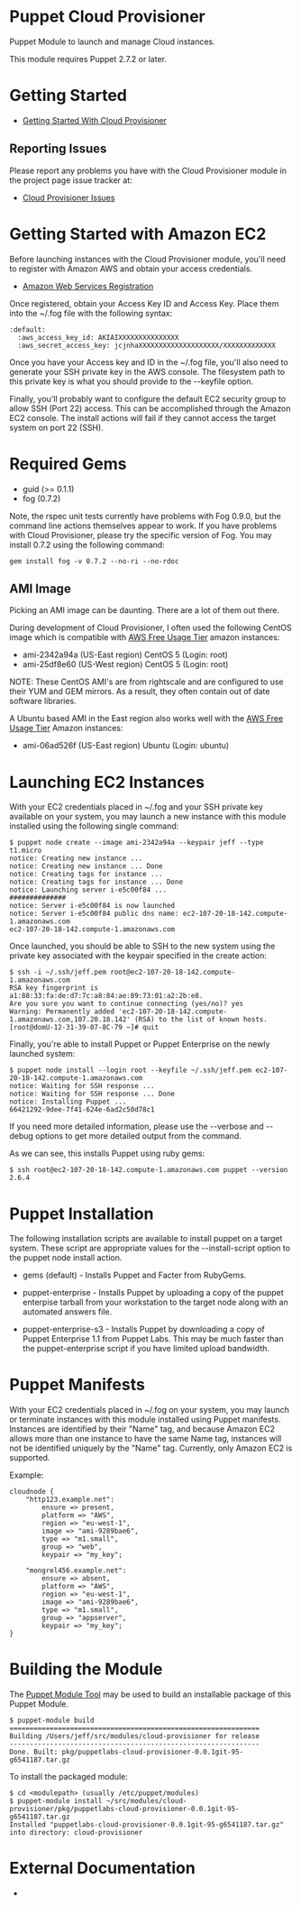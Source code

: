 Puppet Cloud Provisioner
========================

Puppet Module to launch and manage Cloud instances.

This module requires Puppet 2.7.2 or later.

Getting Started
===============

 * [Getting Started With Cloud Provisioner](http://docs.puppetlabs.com/guides/cloud_pack_getting_started.html)

Reporting Issues
----------------

Please report any problems you have with the Cloud Provisioner module in the project page issue tracker at:

 * [Cloud Provisioner Issues](http://projects.puppetlabs.com/projects/cloud-pack/issues)

Getting Started with Amazon EC2
===============================

Before launching instances with the Cloud Provisioner module, you'll need to register
with Amazon AWS and obtain your access credentials.

 * [Amazon Web Services Registration](http://www.amazon.com/gp/aws/registration/registration-form.html)

Once registered, obtain your Access Key ID and Access Key.  Place them into the
~/.fog file with the following syntax:

    :default:
      :aws_access_key_id: AKIAIXXXXXXXXXXXXXXX
      :aws_secret_access_key: jcjnhaXXXXXXXXXXXXXXXXXXXX/XXXXXXXXXXXXX

Once you have your Access key and ID in the ~/.fog file, you'll also need to
generate your SSH private key in the AWS console.  The filesystem path to this
private key is what you should provide to the --keyfile option.

Finally, you'll probably want to configure the default EC2 security group to
allow SSH (Port 22) access.  This can be accomplished through the Amazon EC2
console.  The install actions will fail if they cannot access the target system
on port 22 (SSH).

Required Gems
=============

 * guid (>= 0.1.1)
 * fog (0.7.2)

Note, the rspec unit tests currently have problems with Fog 0.9.0, but the
command line actions themselves appear to work.  If you have problems with
Cloud Provisioner, please try the specific version of Fog.  You may install 0.7.2
using the following command:

    gem install fog -v 0.7.2 --no-ri --no-rdoc

AMI Image
---------

Picking an AMI image can be daunting.  There are a lot of them out there.

During development of Cloud Provisioner, I often used the following CentOS image which
is compatible with [AWS Free Usage Tier][free tier] amazon instances:

 * ami-2342a94a (US-East region) CentOS 5 (Login: root)
 * ami-25df8e60 (US-West region) CentOS 5 (Login: root)

NOTE: These CentOS AMI's are from rightscale and are configured to use their
YUM and GEM mirrors.  As a result, they often contain out of date software
libraries.

A Ubuntu based AMI in the East region also works well with the [AWS Free Usage Tier][free tier] Amazon instances:

 * ami-06ad526f (US-East region) Ubuntu (Login: ubuntu)

Launching EC2 Instances
=======================

With your EC2 credentials placed in ~/.fog and your SSH private key available
on your system, you may launch a new instance with this module installed using
the following single command:

    $ puppet node create --image ami-2342a94a --keypair jeff --type t1.micro
    notice: Creating new instance ...
    notice: Creating new instance ... Done
    notice: Creating tags for instance ...
    notice: Creating tags for instance ... Done
    notice: Launching server i-e5c00f84 ...
    ##############
    notice: Server i-e5c00f84 is now launched
    notice: Server i-e5c00f84 public dns name: ec2-107-20-18-142.compute-1.amazonaws.com
    ec2-107-20-18-142.compute-1.amazonaws.com

Once launched, you should be able to SSH to the new system using the private
key associated with the keypair specified in the create action:

    $ ssh -i ~/.ssh/jeff.pem root@ec2-107-20-18-142.compute-1.amazonaws.com
    RSA key fingerprint is a1:88:33:fa:de:d7:7c:a8:84:ae:89:73:01:a2:2b:e8.
    Are you sure you want to continue connecting (yes/no)? yes
    Warning: Permanently added 'ec2-107-20-18-142.compute-1.amazonaws.com,107.20.18.142' (RSA) to the list of known hosts.
    [root@domU-12-31-39-07-8C-79 ~]# quit

Finally, you're able to install Puppet or Puppet Enterprise on the newly
launched system:

    $ puppet node install --login root --keyfile ~/.ssh/jeff.pem ec2-107-20-18-142.compute-1.amazonaws.com
    notice: Waiting for SSH response ...
    notice: Waiting for SSH response ... Done
    notice: Installing Puppet ...
    66421292-9dee-7f41-624e-6ad2c50d78c1

If you need more detailed information, please use the --verbose and --debug
options to get more detailed output from the command.

As we can see, this installs Puppet using ruby gems:

    $ ssh root@ec2-107-20-18-142.compute-1.amazonaws.com puppet --version
    2.6.4

Puppet Installation
===================

The following installation scripts are available to install puppet on a target
system.  These script are appropriate values for the --install-script option to
the puppet node install action.

 * gems (default) - Installs Puppet and Facter from RubyGems.

 * puppet-enterprise - Installs Puppet by uploading a copy of the puppet
enterpise tarball from your workstation to the target node along with an
automated answers file.

 * puppet-enterprise-s3 - Installs Puppet by downloading a copy of Puppet
Enterprise 1.1 from Puppet Labs.  This may be much faster than the
puppet-enterprise script if you have limited upload bandwidth.

Puppet Manifests
================

With your EC2 credentials placed in ~/.fog on your system, you may launch or
terminate instances with this module installed using Puppet manifests.
Instances are identified by their "Name" tag, and because Amazon EC2 allows
more than one instance to have the same Name tag, instances will not be
identified uniquely by the "Name" tag. Currently, only Amazon EC2 is supported.

Example:

    cloudnode {
        "http123.example.net":
            ensure => present,
            platform => "AWS",
            region => "eu-west-1",
            image => "ami-9289bae6",
            type => "m1.small",
            group => "web",
            keypair => "my_key";
            
        "mongrel456.example.net":
            ensure => absent,
            platform => "AWS",
            region => "eu-west-1",
            image => "ami-9289bae6",
            type => "m1.small",
            group => "appserver",
            keypair => "my_key";
    }

Building the Module
===================

The [Puppet Module Tool](https://github.com/puppetlabs/puppet-module-tool) may
be used to build an installable package of this Puppet Module.

    $ puppet-module build
    ==============================================================
    Building /Users/jeff/src/modules/cloud-provisioner for release
    --------------------------------------------------------------
    Done. Built: pkg/puppetlabs-cloud-provisioner-0.0.1git-95-g6541187.tar.gz

To install the packaged module:

    $ cd <modulepath> (usually /etc/puppet/modules)
    $ puppet-module install ~/src/modules/cloud-provisioner/pkg/puppetlabs-cloud-provisioner-0.0.1git-95-g6541187.tar.gz
    Installed "puppetlabs-cloud-provisioner-0.0.1git-95-g6541187.tar.gz" into directory: cloud-provisioner

External Documentation
======================

 * [free tier]: http://aws.amazon.com/free/ "AWS Free Usage Tier"

